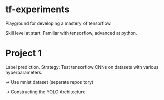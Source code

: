 # tf-experiments
Playground for developing a mastery of tensorflow.

Skill level at start: Familiar with tensorflow, advanced at python.

# Project 1
Label prediction.
Strategy: Test tensorflow CNNs on datasets with various hyperparameters.

-> Use mnist dataset (seperate repository)

-> Constructing the YOLO Architecture
